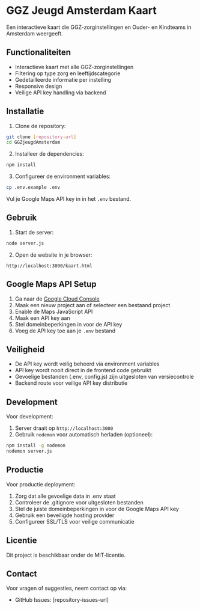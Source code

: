 # GGZ Jeugd Amsterdam Kaart

Een interactieve kaart die GGZ-zorginstellingen en Ouder- en Kindteams in Amsterdam weergeeft.

## Functionaliteiten

- Interactieve kaart met alle GGZ-zorginstellingen
- Filtering op type zorg en leeftijdscategorie
- Gedetailleerde informatie per instelling
- Responsive design
- Veilige API key handling via backend

## Installatie

1. Clone de repository:
```bash
git clone [repository-url]
cd GGZjeugdAmsterdam
```

2. Installeer de dependencies:
```bash
npm install
```

3. Configureer de environment variables:
```bash
cp .env.example .env
```
Vul je Google Maps API key in in het `.env` bestand.

## Gebruik

1. Start de server:
```bash
node server.js
```

2. Open de website in je browser:
```
http://localhost:3000/kaart.html
```

## Google Maps API Setup

1. Ga naar de [Google Cloud Console](https://console.cloud.google.com)
2. Maak een nieuw project aan of selecteer een bestaand project
3. Enable de Maps JavaScript API
4. Maak een API key aan
5. Stel domeinbeperkingen in voor de API key
6. Voeg de API key toe aan je `.env` bestand

## Veiligheid

- De API key wordt veilig beheerd via environment variables
- API key wordt nooit direct in de frontend code gebruikt
- Gevoelige bestanden (.env, config.js) zijn uitgesloten van versiecontrole
- Backend route voor veilige API key distributie

## Development

Voor development:
1. Server draait op `http://localhost:3000`
2. Gebruik `nodemon` voor automatisch herladen (optioneel):
```bash
npm install -g nodemon
nodemon server.js
```

## Productie

Voor productie deployment:
1. Zorg dat alle gevoelige data in .env staat
2. Controleer de .gitignore voor uitgesloten bestanden
3. Stel de juiste domeinbeperkingen in voor de Google Maps API key
4. Gebruik een beveiligde hosting provider
5. Configureer SSL/TLS voor veilige communicatie

## Licentie

Dit project is beschikbaar onder de MIT-licentie.

## Contact

Voor vragen of suggesties, neem contact op via:
- GitHub Issues: [repository-issues-url] 